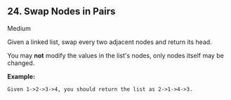## 24. Swap Nodes in Pairs

Medium

Given a linked list, swap every two adjacent nodes and return its head.

You may **not** modify the values in the list's nodes, only nodes itself may be changed.

 

**Example:**

```
Given 1->2->3->4, you should return the list as 2->1->4->3.
```